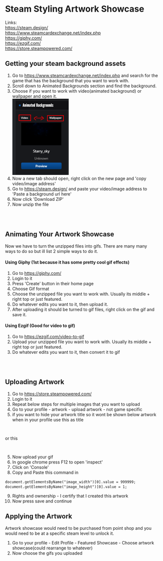 # Steam Styling Artwork Showcase

Links:  
https://steam.design/ <!-- Used for Turning the image/video into steam artwork layouts -->  
https://www.steamcardexchange.net/index.php <!-- Used for getting the background artwork image/video links -->  
https://giphy.com/ <!-- Turning the image/video into gifs with choices of adding some pretty neat texts animation and exporting it out -->  
https://ezgif.com/ <!-- Could also use this to do so both are fine -->  
https://store.steampowered.com/ <!-- Official Steam Site -->

## Getting your steam background assets
1) Go to https://www.steamcardexchange.net/index.php and search for the game that has the background that you want to work with.
2) Scroll down to Animated Backgrounds section and find the background.
3) Choose if you want to work with video(animated background) or wallpaper and open it.  
   <img src="./src/images/exampleVideoWallpaper.png" height="250" />
4) Now a new tab should open, right click on the new page and 'copy video/image address'
5) Go to https://steam.design/ and paste your video/image address to 'Paste a background url here'
6) Now click 'Download ZIP'
7) Now unzip the file
<br>
<br>

## Animating Your Artwork Showcase
Now we have to turn the unzipped files into gifs. There are many many ways to do so but ill list 2 simple ways to do it.

#### Using Giphy (1st because it has some pretty cool gif effects)
1) Go to https://giphy.com/
2) Login to it
3) Press 'Create' button in their home page
4) Choose Gif format
5) Choose the unzipped file you want to work with. Usually its middle + right top or just featured.
6) Do whatever edits you want to it, then upload it.
7) After uploading it should be turned to gif files, right click on the gif and save it.

#### Using Ezgif (Good for video to gif)
1) Go to https://ezgif.com/video-to-gif
2) Upload your unzipped file you want to work with. Usually its middle + right top or just featured.
3) Do whatever edits you want to it, then convert it to gif
<br>
<br>

## Uploading Artwork
1) Go to https://store.steampowered.com/
2) Login to it
3) Repeat below steps for multiple images that you want to upload
4) Go to your profile - artwork - upload artwork - not game specific
5) if you want to hide your artwork title so it wont be shown below artwork when in your profile use this as title
```
⁣
```
or this
```
­
```
5) Now upload your gif
6) In google chrome press F12 to open 'inspect'
7) Click on 'Console'
8) Copy and Paste this command in
```
document.getElementsByName("image_width")[0].value = 999999;
document.getElementsByName("image_height")[0].value = 1;
```
9) Rights and ownership - I certify that I created this artwork
10) Now press save and continue

## Applying the Artwork
Artwork showcase would need to be purchased from point shop and you would need to be at a specific steam level to unlock it.
1) Go to your profile - Edit Profile - Featured Showcase - Choose artwork showcase(could rearrange to whatever)
2) Now choose the gifs you uploaded









